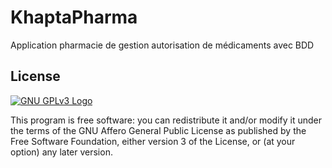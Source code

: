 # KhaptaPharma
Application pharmacie de gestion autorisation de médicaments avec BDD 

## License
[![GNU GPLv3 Logo](https://www.gnu.org/graphics/agplv3-with-text-162x68.png)](https://www.gnu.org/licenses/agpl-3.0.fr.html)  

This program is free software: you can redistribute it and/or modify
it under the terms of the GNU Affero General Public License as
published by the Free Software Foundation, either version 3 of the
License, or (at your option) any later version.
